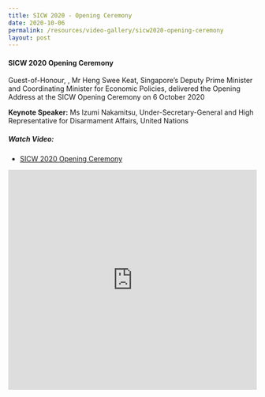 ```yaml
---
title: SICW 2020 - Opening Ceremony
date: 2020-10-06
permalink: /resources/video-gallery/sicw2020-opening-ceremony
layout: post
---
```

#### **SICW 2020 Opening Ceremony**

Guest-of-Honour, , Mr Heng Swee Keat, Singapore’s Deputy Prime Minister and Coordinating Minister for Economic Policies, delivered the Opening Address at the SICW Opening Ceremony on 6 October 2020

**Keynote Speaker:** Ms Izumi Nakamitsu, Under-Secretary-General and High Representative for Disarmament Affairs, United Nations

##### **Watch Video:**

* [SICW 2020 Opening Ceremony](https://www.youtube.com/watch?v=MsXZBxbDtr0)

<iframe allowfullscreen="" allow="accelerometer; autoplay; clipboard-write; encrypted-media; gyroscope; picture-in-picture" title="YouTube video player" src="https://www.youtube.com/embed/MsXZBxbDtr0" width="100%" height="445" frameborder="0"></iframe>
